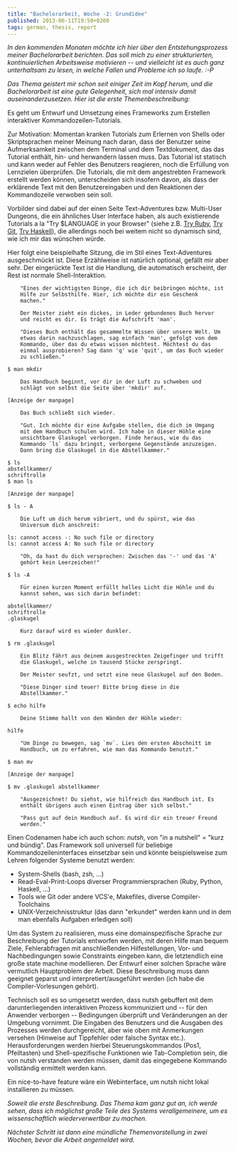 ```yaml
---
title: "Bachelorarbeit, Woche -2: Grundidee"
published: 2013-06-11T19:50+0200
tags: german, thesis, report
---
```


*In den kommenden Monaten möchte ich hier über den Entstehungsprozess meiner Bachelorarbeit berichten. Das soll mich zu einer strukturierten, kontinuierlichen Arbeitsweise motivieren -- und vielleicht ist es auch ganz unterhaltsam zu lesen, in welche Fallen und Probleme ich so laufe. :-P*

*Das Thema geistert mir schon seit einiger Zeit im Kopf herum, und die Bachelorarbeit ist eine gute Gelegenheit, sich mal intensiv damit auseinanderzusetzen. Hier ist die erste Themenbeschreibung:*

Es geht um Entwurf und Umsetzung eines Frameworks zum Erstellen interaktiver
Kommandozeilen-Tutorials.

Zur Motivation: Momentan kranken Tutorials zum Erlernen von Shells oder Skriptsprachen meiner Meinung nach daran, dass der Benutzer seine Aufmerksamkeit zwischen dem Terminal und dem Textdokument, das das Tutorial enthält, hin- und herwandern lassen muss. Das Tutorial ist statisch und kann weder auf Fehler des Benutzers reagieren, noch die Erfüllung von Lernzielen überprüfen.
Die Tutorials, die mit dem angestrebten Framework erstellt werden können, unterscheiden sich insofern davon, als dass der erklärende Text mit den Benutzereingaben und den Reaktionen der Kommandozeile verwoben sein soll.

Vorbilder sind dabei auf der einen Seite Text-Adventures bzw. Multi-User Dungeons, die ein ähnliches User Interface haben, als auch existierende Tutorials a la "Try $LANGUAGE in your Browser" (siehe z.B. [Try Ruby](http://tryruby.org), [Try Git](http://try.github.io), [Try Haskell](http://tryhaskell.org)), die allerdings noch bei weitem nicht so dynamisch sind, wie ich mir das wünschen würde.

Hier folgt eine beispielhafte Sitzung, die im Stil eines Text-Adventures ausgeschmückt ist. Diese Erzählweise ist natürlich optional, gefällt mir aber sehr. Der eingerückte Text ist die Handlung, die automatisch erscheint, der Rest ist normale Shell-Interaktion.

        "Eines der wichtigsten Dinge, die ich dir beibringen möchte, ist
        Hilfe zur Selbsthilfe. Hier, ich möchte dir ein Geschenk
        machen."

        Der Meister zieht ein dickes, in Leder gebundenes Buch hervor
        und reicht es dir. Es trägt die Aufschrift 'man'.

        "Dieses Buch enthält das gesammelte Wissen über unsere Welt. Um
        etwas darin nachzuschlagen, sag einfach 'man', gefolgt von dem
        Kommando, über das du etwas wissen möchtest. Möchtest du das
        einmal ausprobieren? Sag dann 'q' wie 'quit', um das Buch wieder
        zu schließen."

    $ man mkdir

        Das Handbuch beginnt, vor dir in der Luft zu schweben und
        schlägt von selbst die Seite über 'mkdir' auf.

    [Anzeige der manpage]

        Das Buch schließt sich wieder.

        "Gut. Ich möchte dir eine Aufgabe stellen, die dich im Umgang
        mit dem Handbuch schulen wird. Ich habe in dieser Höhle eine
        unsichtbare Glaskugel verborgen. Finde heraus, wie du das
        Kommando `ls` dazu bringst, verborgene Gegenstände anzuzeigen.
        Dann bring die Glaskugel in die Abstellkammer."

    $ ls
    abstellkammer/
    schriftrolle
    $ man ls

    [Anzeige der manpage]

    $ ls - A

        Die Luft um dich herum vibriert, und du spürst, wie das
        Universum dich anschreit:

    ls: cannot access -: No such file or directory
    ls: cannot access A: No such file or directory

        "Oh, da hast du dich versprochen: Zwischen das '-' und das 'A'
        gehört kein Leerzeichen!"

    $ ls -A

        Für einen kurzen Moment erfüllt helles Licht die Höhle und du
        kannst sehen, was sich darin befindet:

    abstellkammer/
    schriftrolle
    .glaskugel

        Kurz darauf wird es wieder dunkler.

    $ rm .glaskugel

        Ein Blitz fährt aus deinem ausgestreckten Zeigefinger und trifft
        die Glaskugel, welche in tausend Stücke zerspringt.

        Der Meister seufzt, und setzt eine neue Glaskugel auf den Boden.

        "Diese Dinger sind teuer! Bitte bring diese in die
        Abstellkammer."

    $ echo hilfe

        Deine Stimme hallt von den Wänden der Höhle wieder:

    hilfe

        "Um Dinge zu bewegen, sag `mv`. Lies den ersten Abschnitt im
        Handbuch, um zu erfahren, wie man das Kommando benutzt."

    $ man mv

    [Anzeige der manpage]

    $ mv .glaskugel abstellkammer

        "Ausgezeichnet! Du siehst, wie hilfreich das Handbuch ist. Es
        enthält übrigens auch einen Eintrag über sich selbst."

        "Pass gut auf dein Handbuch auf. Es wird dir ein treuer Freund
        werden."

Einen Codenamen habe ich auch schon: *nutsh*, von "in a nutshell" = "kurz und bündig".
Das Framework soll universell für beliebige Kommandozeileninterfaces einsetzbar sein und könnte beispielsweise zum Lehren folgender Systeme benutzt werden:

- System-Shells (bash, zsh, ...)
- Read-Eval-Print-Loops diverser Programmiersprachen (Ruby, Python, Haskell, ...)
- Tools wie Git oder andere VCS'e, Makefiles, diverse Compiler-Toolchains
- UNIX-Verzeichnisstruktur (das dann "erkundet" werden kann und in dem man ebenfalls Aufgaben erledigen soll)

Um das System zu realisieren, muss eine domainspezifische Sprache zur Beschreibung der Tutorials entworfen werden, mit deren Hilfe man bequem Ziele, Fehlerabfragen mit anschließenden Hilfestellungen, Vor- und Nachbedingungen sowie Constraints eingeben kann, die letztendlich eine große state machine modellieren. Der Entwurf einer solchen Sprache wäre vermutlich Hauptproblem der Arbeit. Diese Beschreibung muss dann geeignet geparst und interpretiert/ausgeführt werden (ich habe die Compiler-Vorlesungen gehört).

Technisch soll es so umgesetzt werden, dass nutsh gebuffert mit dem darunterliegenden interaktiven Prozess kommuniziert und -- für den Anwender verborgen -- Bedingungen überprüft und Veränderungen an der Umgebung vornimmt. Die Eingaben des Benutzers und die Ausgaben des Prozesses werden durchgereicht, aber wie oben mit Anmerkungen versehen (Hinweise auf Tippfehler oder falsche Syntax etc.).
Herausforderungen werden hierbei Steuerungskommandos (Pos1, Pfeiltasten) und Shell-spezifische Funktionen wie Tab-Completion sein, die von nutsh verstanden werden müssen, damit das eingegebene Kommando vollständig ermittelt werden kann.

Ein nice-to-have feature wäre ein Webinterface, um nutsh nicht lokal installieren zu müssen.

*Soweit die erste Beschreibung. Das Thema kam ganz gut an, ich werde sehen, dass ich möglichst große Teile des Systems verallgemeinere, um es wissenschaftlich wiederverwertbar zu machen.*

*Nächster Schritt ist dann eine mündliche Themenvorstellung in zwei Wochen, bevor die Arbeit angemeldet wird.*
